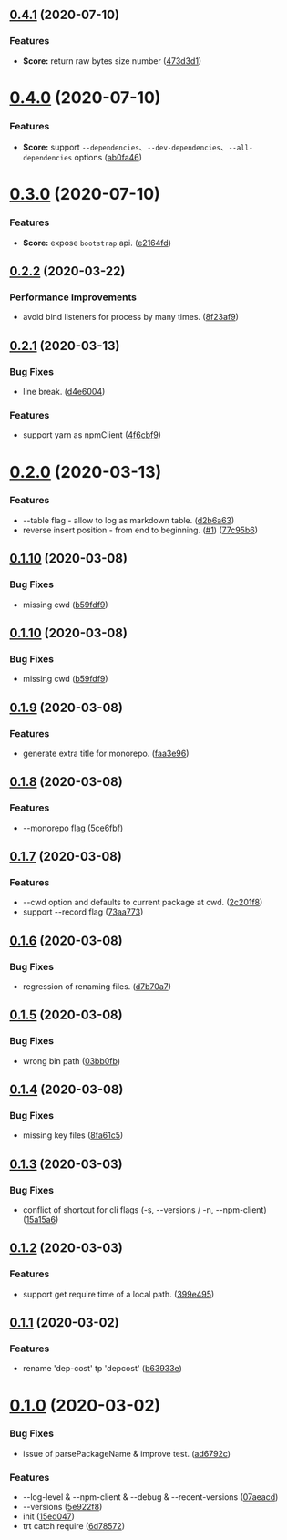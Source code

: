 ## [0.4.1](https://github.com/rich-lab/depcost/compare/v0.4.0...v0.4.1) (2020-07-10)


### Features

* **$core:** return raw bytes size number ([473d3d1](https://github.com/rich-lab/depcost/commit/473d3d1fca65d3cda079ffcfc68cbb1e563593f4))



# [0.4.0](https://github.com/rich-lab/depcost/compare/v0.3.0...v0.4.0) (2020-07-10)


### Features

* **$core:** support `--dependencies`、`--dev-dependencies`、`--all-dependencies` options ([ab0fa46](https://github.com/rich-lab/depcost/commit/ab0fa46065068088120982e6ef0c5ff78d9b51a0))



# [0.3.0](https://github.com/rich-lab/depcost/compare/v0.2.2...v0.3.0) (2020-07-10)


### Features

* **$core:** expose `bootstrap` api. ([e2164fd](https://github.com/rich-lab/depcost/commit/e2164fd6a91a83165b015dc36e39bd99a004dbd4))



## [0.2.2](https://github.com/rich-lab/depcost/compare/v0.2.1...v0.2.2) (2020-03-22)


### Performance Improvements

* avoid bind listeners for process by many times. ([8f23af9](https://github.com/rich-lab/depcost/commit/8f23af9a6da0cb39fc5fa752695459105a000b22))



## [0.2.1](https://github.com/rich-lab/depcost/compare/v0.2.0...v0.2.1) (2020-03-13)


### Bug Fixes

* line break. ([d4e6004](https://github.com/rich-lab/depcost/commit/d4e6004fe51c2c690294edaef424f733e5447edb))


### Features

* support yarn as npmClient ([4f6cbf9](https://github.com/rich-lab/depcost/commit/4f6cbf9de0d9b489a230f0282108e186cf134dc8))

# [0.2.0](https://github.com/rich-lab/depcost/compare/v0.1.10...v0.2.0) (2020-03-13)


### Features

* --table flag - allow to log as markdown table. ([d2b6a63](https://github.com/rich-lab/depcost/commit/d2b6a63866a76df03677bc9ca10e9db9c27ead80))
* reverse insert position - from end to beginning. ([#1](https://github.com/rich-lab/depcost/issues/1)) ([77c95b6](https://github.com/rich-lab/depcost/commit/77c95b64fc9dc8c68effa87dbbc896cf2a92c7ac))



## [0.1.10](https://github.com/rich-lab/depcost/compare/v0.1.9...v0.1.10) (2020-03-08)


### Bug Fixes

* missing cwd ([b59fdf9](https://github.com/rich-lab/depcost/commit/b59fdf90c003b15da4b0b85b22fb48ddce04cc22))



## [0.1.10](https://github.com/rich-lab/depcost/compare/v0.1.9...v0.1.10) (2020-03-08)


### Bug Fixes

* missing cwd ([b59fdf9](https://github.com/rich-lab/depcost/commit/b59fdf90c003b15da4b0b85b22fb48ddce04cc22))



## [0.1.9](https://github.com/rich-lab/depcost/compare/v0.1.8...v0.1.9) (2020-03-08)


### Features

* generate extra title for monorepo. ([faa3e96](https://github.com/rich-lab/depcost/commit/faa3e96abef15d352f16a6c72288035d12980063))



## [0.1.8](https://github.com/rich-lab/depcost/compare/v0.1.7...v0.1.8) (2020-03-08)


### Features

* --monorepo flag ([5ce6fbf](https://github.com/rich-lab/depcost/commit/5ce6fbf3d06e84eb4261af3d154baac4496d249a))



## [0.1.7](https://github.com/rich-lab/depcost/compare/v0.1.6...v0.1.7) (2020-03-08)


### Features

* --cwd option and defaults to current package at cwd. ([2c201f8](https://github.com/rich-lab/depcost/commit/2c201f81c1206670b865c07b89f7a5894a362054))
* support --record flag ([73aa773](https://github.com/rich-lab/depcost/commit/73aa773ec0a21ffe8936fb09581d0df471899f8f))



## [0.1.6](https://github.com/rich-lab/depcost/compare/v0.1.5...v0.1.6) (2020-03-08)


### Bug Fixes

* regression of renaming files. ([d7b70a7](https://github.com/rich-lab/depcost/commit/d7b70a7092b2db325603f25ed35e195152c95e0f))



## [0.1.5](https://github.com/rich-lab/depcost/compare/v0.1.4...v0.1.5) (2020-03-08)


### Bug Fixes

* wrong bin path ([03bb0fb](https://github.com/rich-lab/depcost/commit/03bb0fb06f7c21c97481859aa576aa18950e7af8))



## [0.1.4](https://github.com/rich-lab/depcost/compare/v0.1.3...v0.1.4) (2020-03-08)


### Bug Fixes

* missing key files ([8fa61c5](https://github.com/rich-lab/depcost/commit/8fa61c52ed2dd4d8166f9e7bee5c3d68181fcd6f))


<a name="0.1.3"></a>
## [0.1.3](https://github.com/rich-lab/depcost/compare/v0.1.2...v0.1.3) (2020-03-03)


### Bug Fixes

* conflict of shortcut for cli flags (-s, --versions / -n, --npm-client) ([15a15a6](https://github.com/rich-lab/depcost/commit/15a15a6))



<a name="0.1.2"></a>
## [0.1.2](https://github.com/rich-lab/depcost/compare/v0.1.1...v0.1.2) (2020-03-03)


### Features

* support get require time of a local path. ([399e495](https://github.com/rich-lab/depcost/commit/399e495))



<a name="0.1.1"></a>
## [0.1.1](https://github.com/rich-lab/depcost/compare/v0.1.0...v0.1.1) (2020-03-02)


### Features

* rename 'dep-cost' tp 'depcost' ([b63933e](https://github.com/rich-lab/depcost/commit/b63933e))



<a name="0.1.0"></a>
# [0.1.0](https://github.com/rich-lab/depcost/compare/15ed047...v0.1.0) (2020-03-02)


### Bug Fixes

* issue of parsePackageName & improve test. ([ad6792c](https://github.com/rich-lab/depcost/commit/ad6792c))


### Features

* --log-level & --npm-client & --debug & --recent-versions ([07aeacd](https://github.com/rich-lab/depcost/commit/07aeacd))
* --versions ([5e922f8](https://github.com/rich-lab/depcost/commit/5e922f8))
* init ([15ed047](https://github.com/rich-lab/depcost/commit/15ed047))
* trt catch require ([6d78572](https://github.com/rich-lab/depcost/commit/6d78572))



